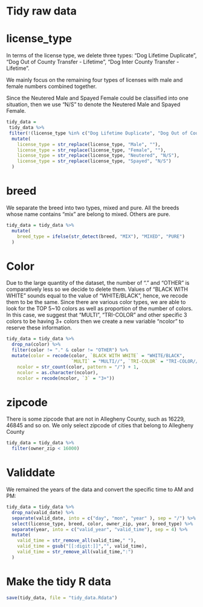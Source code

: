 Tidy raw data
================

# license\_type

In terms of the license type, we delete three types: “Dog Lifetime
Duplicate”, “Dog Out of County Transfer - Lifetime”, “Dog Inter County
Transfer - Lifetime”.

We mainly focus on the remaining four types of licenses with male and
female numbers combined together.

Since the Neutered Male and Spayed Female could be classified into one
situation, then we use “N/S” to denote the Neutered Male and Spayed
Female.

``` r
tidy_data = 
 tidy_data %>% 
 filter(!(license_type %in% c("Dog Lifetime Duplicate", "Dog Out of County Transfer - Lifetime", "Dog Inter County Transfer - Lifetime"))) %>% 
  mutate(
    license_type = str_replace(license_type, "Male", ""),
    license_type = str_replace(license_type, "Female", ""),
    license_type = str_replace(license_type, "Neutered", "N/S"),
    license_type = str_replace(license_type, "Spayed", "N/S")
  )
```

# breed

We separate the breed into two types, mixed and pure. All the breeds
whose name contains “mix” are belong to mixed. Others are pure.

``` r
tidy_data = tidy_data %>% 
  mutate(
    breed_type = ifelse(str_detect(breed, "MIX"), "MIXED", "PURE")
  )
```

# Color

Due to the large quantity of the dataset, the number of “.” and “OTHER”
is comparatively less so we decide to delete them. Values of “BLACK WITH
WHITE” sounds equal to the value of “WHITE/BLACK”, hence, we recode them
to be the same. Since there are various color types, we are able to look
for the TOP 5\~10 colors as well as proportion of the number of colors.
In this case, we suggest that “MULTI”, “TRI-COLOR” and other specific 3
colors to be having 3+ colors then we create a new variable “ncolor” to
reserve these information.

``` r
tidy_data = tidy_data %>% 
  drop_na(color) %>% 
  filter(color != "." & color != "OTHER") %>% 
  mutate(color = recode(color, `BLACK WITH WHITE` = "WHITE/BLACK", 
                        `MULTI` = "MULTI//", `TRI-COLOR` = "TRI-COLOR//"),
    ncolor = str_count(color, pattern = "/") + 1,
    ncolor = as.character(ncolor),
    ncolor = recode(ncolor, `3` = "3+"))
```

# zipcode

There is some zipcode that are not in Allegheny County, such as 16229,
46845 and so on. We only select zipcode of cities that belong to
Allegheny County

``` r
tidy_data = tidy_data %>% 
  filter(owner_zip < 16000)
```

# Validdate

We remained the years of the data and convert the specific time to AM
and PM:

``` r
tidy_data = tidy_data %>% 
  drop_na(valid_date) %>%
  separate(valid_date, into = c("day", "mon", "year" ), sep = "/") %>%
  select(license_type, breed, color, owner_zip, year, breed_type) %>%
  separate(year, into = c("valid_year", "valid_time"), sep = 4) %>%
  mutate(
    valid_time = str_remove_all(valid_time," "),
    valid_time = gsub("[[:digit:]]","", valid_time),
    valid_time = str_remove_all(valid_time,":")
  ) 
```

# Make the tidy R data

``` r
save(tidy_data, file = "tidy_data.Rdata")
```
